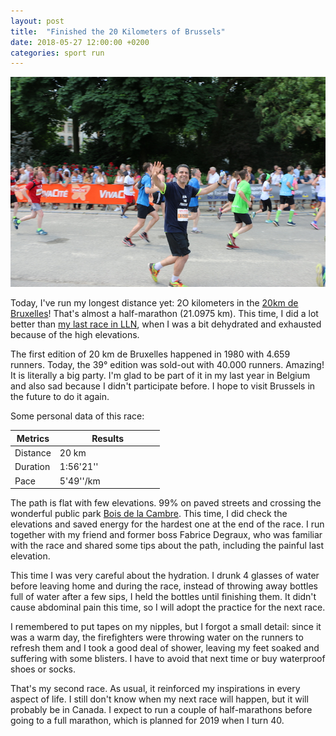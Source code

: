 ```yaml
---
layout: post
title:  "Finished the 20 Kilometers of Brussels"
date: 2018-05-27 12:00:00 +0200
categories: sport run
---
```


![Finishing the race](/images/posts/20km-brussels.jpg)

Today, I've run my longest distance yet: 2O kilometers in the [20km de Bruxelles][20kmdebruxelles]! That's almost a half-marathon (21.0975 km). This time, I did a lot better than [my last race in LLN][ten-miles-lln], when I was a bit dehydrated and exhausted because of the high elevations.

<!-- more -->

The first edition of 20 km de Bruxelles happened in 1980 with 4.659 runners. Today, the 39° edition was sold-out with 40.000 runners. Amazing! It is literally a big party. I'm glad to be part of it in my last year in Belgium and also sad because I didn't participate before. I hope to visit Brussels in the future to do it again.

Some personal data of this race:

<table class="table">
  <colgroup>
    <col width="30%" />
    <col width="70%" />
  </colgroup>
  <thead>
    <tr class="header">
      <th>Metrics</th>
      <th>Results</th>
    </tr>
  </thead>
  <tbody>
    <tr>
      <td>Distance</td>
      <td>20 km</td>
    </tr>
    <tr>
      <td>Duration</td>
      <td>1:56'21''</td>
    </tr>
    <tr>
      <td>Pace</td>
      <td>5'49''/km</td>
    </tr>
  </tbody>
</table>

The path is flat with few elevations. 99% on paved streets and crossing the wonderful public park [Bois de la Cambre][bois-de-la-cambre]. This time, I did check the elevations and saved energy for the hardest one at the end of the race. I run together with my friend and former boss Fabrice Degraux, who was familiar with the race and shared some tips about the path, including the painful last elevation.

This time I was very careful about the hydration. I drunk 4 glasses of water before leaving home and during the race, instead of throwing away bottles full of water after a few sips, I held the bottles until finishing them. It didn't cause abdominal pain this time, so I will adopt the practice for the next race.

I remembered to put tapes on my nipples, but I forgot a small detail: since it was a warm day, the firefighters were throwing water on the runners to refresh them and I took a good deal of shower, leaving my feet soaked and suffering with some blisters. I have to avoid that next time or buy waterproof shoes or socks.

That's my second race. As usual, it reinforced my inspirations in every aspect of life. I still don't know when my next race will happen, but it will probably be in Canada. I expect to run a couple of half-marathons before going to a full marathon, which is planned for 2019 when I turn 40.

[20kmdebruxelles]: http://www.20kmdebruxelles.be
[ten-miles-lln]: http://www.hildeberto.com/2018/03/ten-miles-lln.html
[bois-de-la-cambre]: https://en.wikipedia.org/wiki/Bois_de_la_Cambre
